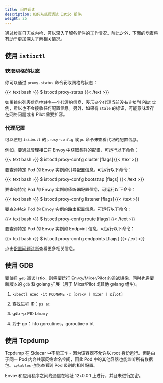 ```yaml
---
title: 组件调试
description: 如何从底层调试 Istio 组件。
weight: 25
---
```


通过检查[日志](/zh/docs/ops/component-logging/)或[内检](/zh/docs/ops/controlz/)，可以深入了解各组件的工作情况。除此之外，下面的步骤将有助于更加深入了解相关情况。

## 使用 `istioctl`

### 获取网格的状态

你可以通过 `proxy-status` 命令获取网格的状态：

{{< text bash >}}
$ istioctl proxy-status
{{< /text >}}

如果输出列表信息中缺少一个代理的信息，表示这个代理当前没有连接到 Pilot 实例，所以也不会接收任何配置信息。另外，如果有 `stale` 的标识，可能意味着存在网络问题或者 Pilot 需要扩容。

### 代理配置

可以使用 `istioctl` 的 `proxy-config` 或 `pc` 命令来查看代理的配置信息。

例如，要通过管理接口在 Envoy 中获取集群的配置，可运行以下命令：

{{< text bash >}}
$ istioctl proxy-config cluster <pod-name> [flags]
{{< /text >}}

要查询特定 Pod 的 Envoy 实例的引导配置信息，可运行以下命令：

{{< text bash >}}
$ istioctl proxy-config bootstrap <pod-name> [flags]
{{< /text >}}

要查询特定 Pod 的 Envoy 实例的侦听器配置信息，可运行以下命令：

{{< text bash >}}
$ istioctl proxy-config listener <pod-name> [flags]
{{< /text >}}

要查询特定 Pod 的 Envoy 实例的路由配置信息，可运行以下命令：

{{< text bash >}}
$ istioctl proxy-config route <pod-name> [flags]
{{< /text >}}

要查询特定 Pod 的 Envoy 实例的 Endpoint 信息，可运行以下命令：

{{< text bash >}}
$ istioctl proxy-config endpoints <pod-name> [flags]
{{< /text >}}

点击[配置问题诊断](/zh/docs/ops/traffic-management/proxy-cmd/)查看更多相关信息。

## 使用 GDB

要使用 `gdb` 调试 Istio，则需要运行 Envoy/Mixer/Pilot 的调试镜像。同时也需要新版本的 `gdb` 和 golang 扩展（用于 Mixer/Pilot 或其他 golang 组件）。

1. `kubectl exec -it PODNAME -c [proxy | mixer | pilot]`

1. 查找进程 ID：`ps ax`

1. gdb -p PID binary

1. 对于 go：info goroutines，goroutine x bt

## 使用 Tcpdump

Tcpdump 在 Sidecar 中不能工作 - 因为该容器不允许以 root 身份运行。但是由于同一 Pod 内会共享网络命名空间，因此 Pod 中的其他容器也能监听所有数据包。`iptables` 也能查看到 Pod 级别的相关配置。

Envoy 和应用程序之间的通信在地址 127.0.0.1 上进行，并且未进行加密。
